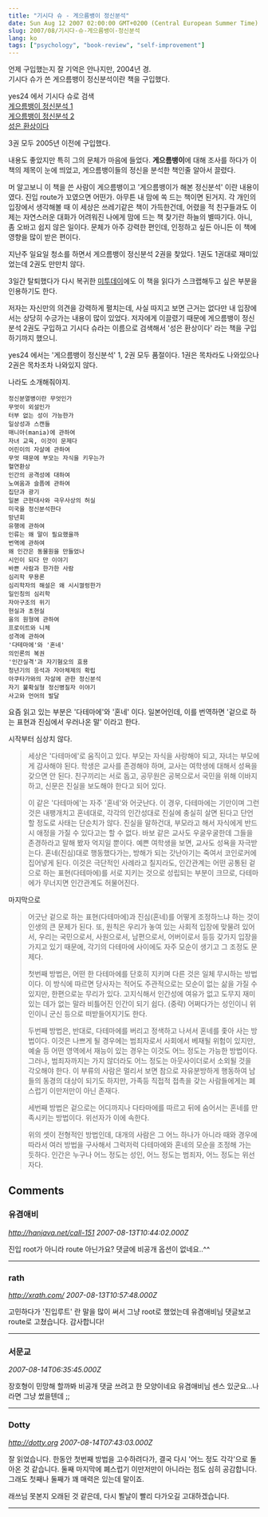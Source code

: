 ```yaml
---
title: "기시다 슈 - 게으름뱅이 정신분석"
date: Sun Aug 12 2007 02:00:00 GMT+0200 (Central European Summer Time)
slug: 2007/08/기시다-슈-게으름뱅이-정신분석
lang: ko
tags: ["psychology", "book-review", "self-improvement"]
---
```


언제 구입했는지 잘 기억은 안나지만, 2004년 경.  
기시다 슈가 쓴 게으름뱅이 정신분석이란 책을 구입했다.

yes24 에서 기시다 슈로 검색  
[게으름뱅이 정신분석 1](http://www.yes24.com/Goods/FTGoodsView.aspx?goodsNo=12996)    
[게으름뱅이 정신분석 2](http://www.yes24.com/Goods/FTGoodsView.aspx?goodsNo=12999)  
[성은 환상이다](http://www.yes24.com/Goods/FTGoodsView.aspx?goodsNo=171192)  

3권 모두 2005년 이전에 구입했다. 

내용도 좋았지만 특히 그의 문체가 마음에 들었다. 
**게으름뱅이**에 대해 조사를 하다가 이 책의 제목이 눈에 띄었고, 게으름뱅이들의 정신을 분석한 책인줄 알아서 끌렸다.

머 알고보니 이 책을 쓴 사람이 게으름뱅이고 '게으름뱅이가 해본 정신분석' 이란 내용이였다.
진입 route가 꼬였으면 어떤가. 아무튼 내 맘에 쏙 드는 책이면 된거지. 각 개인의 입장에서 생각해볼 때 이 세상은 쓰레기같은 책이 가득한건데, 어렸을 적 친구들과도 이제는 자연스러운 대화가 어려워진 나에게 맘에 드는 책 찾기란 하늘의 별따기다. 아니, 좀 오바고 쉽지 않은 일이다.
문체가 아주 강력한 편인데, 인정하고 싶든 아니든 이 책에 영향을 많이 받은 편이다.

지난주 일요일 청소를 하면서 게으름뱅이 정신분석 2권을 찾았다. 
1권도 1권대로 재미있었는데 2권도 만만치 않다.

3일간 탈퇴했다가 다시 복귀한 [미투데이](http://me2day.net/rath)에도 이 책을 읽다가 스크랩해두고 싶은 부분을 인용하기도 한다.

저자는 자신만의 의견을 강력하게 펼치는데, 사실 따지고 보면 근거는 없다만 내 입장에서는 상당히 수긍가는 내용이 많이 있었다. 저자에게 이끌렸기 때문에 게으름뱅이 정신분석 2권도 구입하고 기시다 슈라는 이름으로 검색해서 '성은 환상이다' 라는 책을 구입하기까지 했으니.

yes24 에서는 '게으름뱅이 정신분석' 1, 2권 모두 품절이다.
1권은 목차라도 나와있으나 2권은 목차조차 나와있지 않다. 

나라도 소개해줘야지.

```
정신분열병이란 무엇인가
무엇이 외설인가
터부 없는 성이 가능한가
일상성과 스캔들
매니아(mania)에 관하여
자녀 교육, 이것이 문제다
어린이의 자살에 관하여
무엇 때문에 부모는 자식을 키우는가
혈연환상
인간의 공격성에 대하여
노여움과 슬픔에 관하여
집단과 광기
일본 근현대사와 극우사상의 허실
미국을 정신분석한다
망년회
유행에 관하여
인류는 왜 말이 필요했을까
번역에 관하여
왜 인간은 동물원을 만들었나
시인이 되다 만 이야기
바쁜 사람과 한가한 사람
심리학 무용론
심리학자의 해설은 왜 시시껄렁한가
일인칭의 심리학
자아구조의 위기
현실과 초현실
융의 원형에 관하여
프로이트와 니체
성격에 관하여
'다테마에'와 '혼네'
의인론의 복권
'인간실격'과 자기혐오의 효용
청년기의 응석과 자아체제의 확립
아쿠타가와의 자살에 관한 정신분석
자기 불확실형 정신병질자 이야기
사고와 언어의 발달
```

요즘 읽고 있는 부분은 '다테마에'와 '혼네' 이다.
일본어인데, 이를 번역하면 '겉으로 하는 표현과 진심에서 우러나온 말' 이라고 한다.

시작부터 심상치 않다.



> 세상은 '다테마에'로 움직이고 있다. 부모는 자식을 사랑해야 되고, 자녀는 부모에게 감사해야 된다. 학생은 교사를 존경해야 하며, 교사는 여학생에 대해서 성욕을 갖으면 안 된다. 친구끼리는 서로 돕고, 공무원은 공복으로서 국민을 위해 이바지하고, 신문은 진실을 보도해야 한다고 되어 있다.
> 
> 이 같은 '다테마에'는 자주 '혼네'와 어긋난다. 이 경우, 다테마에는 기만이며 그런 것은 내팽개치고 혼네대로, 각각의 인간성대로 진실에 충실히 살면 된다고 단언할 정도로 사태는 단순치가 않다.
> 진실을 말하건대, 부모라고 해서 자식에게 반드시 애정을 가질 수 있다고는 할 수 없다. 바보 같은 교사도 우굴우굴한데 그들을 존경하라고 말해 봤자 억지일 뿐이다. 예쁜 여학생을 보면, 교사도 성욕을 자극받는다. 혼네(진심)대로 행동했다가는, 방해가 되는 갓난아기는 죽여서 코인로커에 집어넣게 된다. 이것은 극단적인 사례라고 칠지라도, 인간관계는 어떤 공통된 겉으로 하는 표현(다테마에)를 서로 지키는 것으로 성립되는 부분이 크므로, 다테마에가 무너지면 인간관계도 허물어진다.


마지막으로

> 어긋난 겉으로 하는 표현(다테마에)과 진심(혼네)를 어떻게 조정하느냐 하는 것이 인생의 큰 문제가 된다. 또, 원칙은 우리가 놓여 있는 사회적 입장에 맞물려 있어서, 우리는 국민으로서, 사원으로서, 남편으로서, 어버이로서 등등 갖가지 입장을 가지고 있기 때문에, 각기의 다테마에 사이에도 자주 모순이 생기고 그 조정도 문제다.
>
> 첫번째 방법은, 어떤 한 다테마에를 단호히 지키며 다른 것은 일체 무시하는 방법이다. 이 방식에 따르면 당사자는 적어도 주관적으로는 모순이 없는 삶을 가질 수 있지만, 한편으로눈 무리가 있다. 고지식해서 인간성에 여유가 없고 도무지 재미있는 데가 없는 말라 비틀어진 인간이 되기 쉽다. (중략) 어쩌다가는 성인이니 위인이니 군신 등으로 떠받들어지기도 한다.
> 
> 두번째 방법은, 반대로, 다테마에를 버리고 정색하고 나서서 혼네를 좇아 사는 방법이다. 이것은 나쁘게 될 경우에는 범죄자로서 사회에서 베재될 위험이 있지만, 예술 등 어떤 영역에서 재능이 있는 경우는 이것도 어느 정도는 가능한 방법이다. 
> 그러나, 범죄자까지는 가지 않더라도 어느 정도는 아웃사이더로서 소외될 것을 각오해야 한다. 이 부류의 사람은 멀리서 보면 참으로 자유분방하게 행동하여 남들의 동경의 대상이 되기도 하지만, 가족등 직접적 접촉을 갖는 사람들에게는 폐스럽기 이만저만이 아닌 존재다.
>
> 세번째 방법은 겉으로는 어디까지나 다타마에를 따르고 뒤에 숨어서는 혼네를 만족시키는 방법이다. 위선자가 이에 속한다.
> 
> 위의 셋이 전형적인 방법인데, 대개의 사람은 그 어느 하나가 아니라 때와 경우에 따라서 여러 방법을 구사해서 그럭저럭 다테마에와 혼네의 모순을 조정해 가는 듯하다. 
 인간은 누구나 어느 정도는 성인, 어느 정도는 범죄자, 어느 정도는 위선자다.

## Comments

### 유겸애비
*http://hanjava.net/call-151*
*2007-08-13T10:44:02.000Z*

진입 root가 아니라 route 아닌가요? 댓글에 비공개 옵션이 없네요..^^

---

### rath
*http://xrath.com/*
*2007-08-13T10:57:48.000Z*

고민하다가 '진입루트' 란 말을 많이 써서 그냥 root로 했었는데
유겸애비님 댓글보고 route로 고쳤습니다. 감사합니다!

---

### 서문교
*2007-08-14T06:35:45.000Z*

장호형이 민망해 할까봐 비공개 댓글 쓰려고 한 모양이네요
유겸애비님 센스 있군요...나라면 그냥 썼을텐데 ;;

---

### Dotty
*http://dotty.org*
*2007-08-14T07:43:03.000Z*

잘 읽었습니다. 한동안 첫번째 방법을 고수하려다가, 결국 다시 '어느 정도 각각'으로 돌아온 것 같습니다. 둘째 마지막에 폐스럽기 이만저만이 아니라는 점도 심히 공감합니다. 그래도 첫째나 둘째가 꽤 매력은 있는데 말이죠. 

래쓰님 못본지 오래된 것 같은데, 다시 뵐날이 빨리 다가오길 고대하겠습니다.

---
